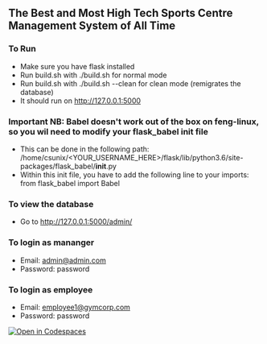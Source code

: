 ## The Best and Most High Tech **Sports Centre Management System** of All Time

### To Run
- Make sure you have flask installed
- Run build.sh with ./build.sh for normal mode
- Run build.sh with ./build.sh --clean for clean mode (remigrates the database)
- It should run on http://127.0.0.1:5000

### Important NB: Babel doesn't work out of the box on feng-linux, so you wil need to modify your flask_babel init file
- This can be done in the following path: /home/csunix/<YOUR_USERNAME_HERE>/flask/lib/python3.6/site-packages/flask_babel/__init__.py
- Within this init file, you have to add the following line to your imports: from flask_babel import Babel

### To view the database
- Go to http://127.0.0.1:5000/admin/

### To login as mananger
- Email: admin@admin.com
- Password: password

### To login as employee
- Email: employee1@gymcorp.com
- Password: password

[![Open in Codespaces](https://classroom.github.com/assets/launch-codespace-f4981d0f882b2a3f0472912d15f9806d57e124e0fc890972558857b51b24a6f9.svg)](https://classroom.github.com/open-in-codespaces?assignment_repo_id=10177624)
